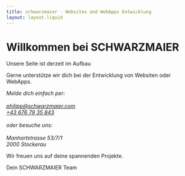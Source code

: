 ```yaml
---
title: schwarzmaier - Websites und WebApps Entwicklung
layout: layout.liquid
---
```

<h1>Willkommen bei SCHWARZMAIER</h1>
<p>Unsere Seite ist derzeit im Aufbau</p>
<p class="bold">Gerne unterstütze wir dich bei der Entwicklung von Websiten oder WebApps.</p>
<address>
    Melde dich einfach per:<br>
    <br>
    <a href="mailto:philipp@schwarzmaier.com">philipp@schwarzmaier.com</a><br>
    <a href="tel:+43 676 79 35 842">+43 676 79 35 843</a><br>
    <br>
    oder besuche uns:<br>
    <br>
    Manhartstrasse 53/7/1<br>
    2000 Stockerau
</address>
<p>Wir freuen uns auf deine spannenden Projekte.</p>
<p class="bold">Dein SCHWARZMAIER Team</p>